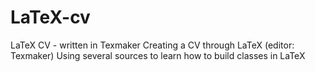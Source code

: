 # LaTeX-cv
LaTeX CV - written in Texmaker
Creating a CV through LaTeX (editor: Texmaker)
Using several sources to learn how to build classes in LaTeX

